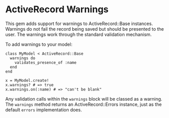 ActiveRecord Warnings
=====================
This gem adds support for warnings to ActiveRecord::Base instances.
Warnings do not fail the record being saved but should be presented to
the user.  The warnings work through the standard validation mechanism.

To add warnings to your model:

    class MyModel < ActiveRecord::Base
      warnings do
        validates_presence_of :name
      end
    end

    x = MyModel.create!
    x.warnings? # => true
    x.warnings.on(:name) # => "can't be blank"

Any validation calls within the `warnings` block will be classed as a
warning.  The `warnings` method returns an ActiveRecord::Errors
instance, just as the default `errors` implementation does.

